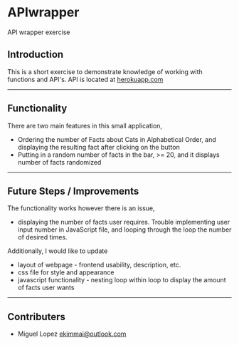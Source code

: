 # APIwrapper
 API wrapper exercise

## Introduction

This is a short exercise to demonstrate knowledge of working with functions and API's. API is located at [herokuapp.com](https://cat-fact.herokuapp.com/facts)

---

## Functionality

There are two main features in this small application,

* Ordering the number of Facts about Cats in Alphabetical Order, and displaying the resulting fact after clicking on the button
* Putting in a random number of facts in the bar, >= 20, and it displays number of facts randomized

---

## Future Steps / Improvements

The functionality works however there is an issue, 
* displaying the number of facts user requires. Trouble implementing user input number in JavaScript file, and looping through the loop the number of desired times. 

Additionally, I would like to update
* layout of webpage - frontend usability, description, etc.
* css file for style and appearance
* javascript functionality - nesting loop within loop to display the amount of facts user wants

---
## Contributers

- Miguel Lopez <ekimmai@outlook.com>
